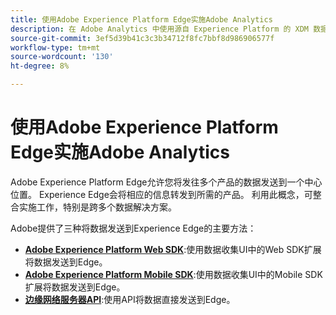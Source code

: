 ```yaml
---
title: 使用Adobe Experience Platform Edge实施Adobe Analytics
description: 在 Adobe Analytics 中使用源自 Experience Platform 的 XDM 数据概述
source-git-commit: 3ef5d39b41c3c3b34712f8fc7bbf8d986906577f
workflow-type: tm+mt
source-wordcount: '130'
ht-degree: 8%

---
```



# 使用Adobe Experience Platform Edge实施Adobe Analytics

Adobe Experience Platform Edge允许您将发往多个产品的数据发送到一个中心位置。 Experience Edge会将相应的信息转发到所需的产品。 利用此概念，可整合实施工作，特别是跨多个数据解决方案。

Adobe提供了三种将数据发送到Experience Edge的主要方法：

* **[Adobe Experience Platform Web SDK](web-sdk/overview.md)**:使用数据收集UI中的Web SDK扩展将数据发送到Edge。
* **[Adobe Experience Platform Mobile SDK](mobile-sdk/overview.md)**:使用数据收集UI中的Mobile SDK扩展将数据发送到Edge。
* **[边缘网络服务器API](edge-api/overview.md)**:使用API将数据直接发送到Edge。
